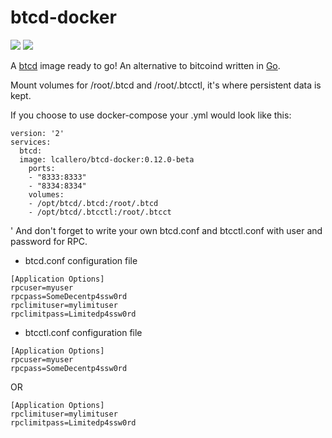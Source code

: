 # btcd-docker
[![](https://images.microbadger.com/badges/image/lcallero/btcd-docker.svg)](https://microbadger.com/images/lcallero/btcd-docker "Get your own image badge on microbadger.com")
[![](https://images.microbadger.com/badges/version/lcallero/btcd-docker.svg)](http://microbadger.com/images/lcallero/btcd-docker "Get your own version badge on microbadger.com")

A [btcd] image ready to go! An alternative to bitcoind written in [Go].

Mount volumes for /root/.btcd and /root/.btcctl, it's where persistent data is kept.

If you choose to use docker-compose your .yml would look like this:
```
version: '2'
services:
  btcd:
  image: lcallero/btcd-docker:0.12.0-beta
    ports:
    - "8333:8333"
    - "8334:8334"
    volumes:
    - /opt/btcd/.btcd:/root/.btcd
    - /opt/btcd/.btcctl:/root/.btcct
```
'
And don't forget to write your own btcd.conf and btcctl.conf with user and password for RPC. 
* btcd.conf configuration file
```
[Application Options]
rpcuser=myuser
rpcpass=SomeDecentp4ssw0rd
rpclimituser=mylimituser
rpclimitpass=Limitedp4ssw0rd
```
* btcctl.conf configuration file
```
[Application Options]
rpcuser=myuser
rpcpass=SomeDecentp4ssw0rd
```
OR
```
[Application Options]
rpclimituser=mylimituser
rpclimitpass=Limitedp4ssw0rd
```

[Go]:https://golang.org/
[btcd]:https://github.com/btcsuite/btcd
